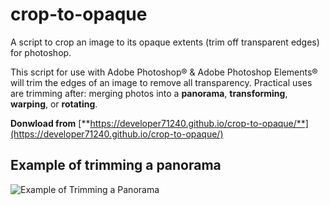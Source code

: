 # crop-to-opaque
A script to crop an image to its opaque extents (trim off transparent edges) for photoshop.

This script for use with Adobe Photoshop&reg; &amp; Adobe Photoshop Elements&reg; will trim the edges of an image to remove all transparency. Practical uses are trimming after: merging photos into a **panorama**, **transforming**, **warping**, or **rotating**.

**Donwload from** [**https://developer71240.github.io/crop-to-opaque/**](https://developer71240.github.io/crop-to-opaque/)

## Example of trimming a panorama
![Example of Trimming a Panorama](https://developer71240.github.io/crop-to-opaque/crop-to-opaque-example-panorama-1533579800.jpg)
